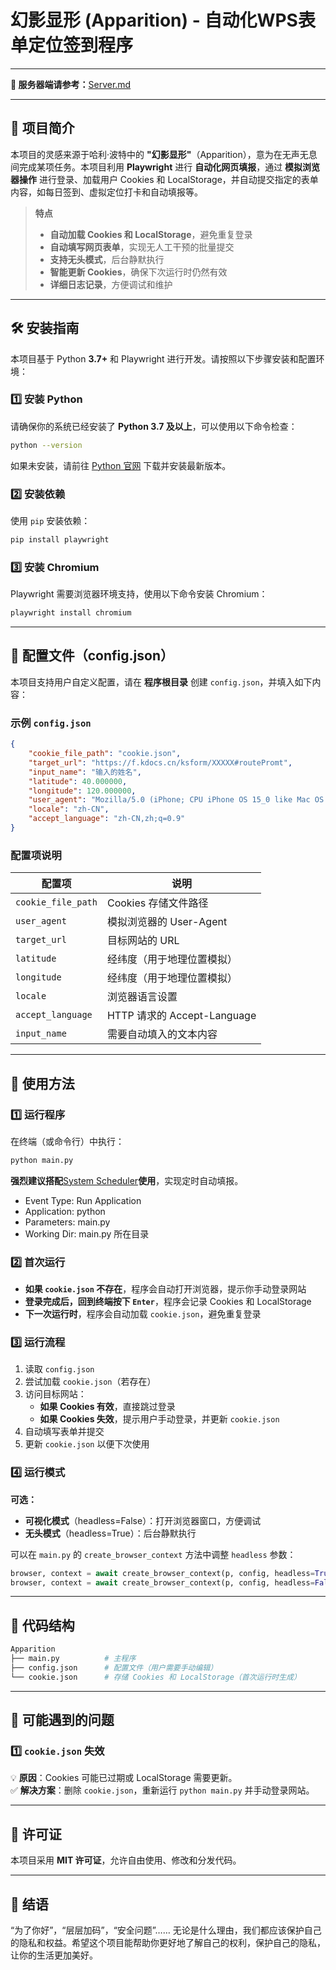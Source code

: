 # **幻影显形 (Apparition) - 自动化WPS表单定位签到程序**

___

**📢 服务器端请参考：**[Server.md]()

___

## **📌 项目简介**

本项目的灵感来源于哈利·波特中的 **"幻影显形"**（Apparition），意为在无声无息间完成某项任务。本项目利用 **Playwright** 进行 **自动化网页填报**，通过 **模拟浏览器操作** 进行登录、加载用户 Cookies 和 LocalStorage，并自动提交指定的表单内容，如每日签到、虚拟定位打卡和自动填报等。

> **特点**
>
> - **自动加载 Cookies 和 LocalStorage**，避免重复登录
> - **自动填写网页表单**，实现无人工干预的批量提交
> - **支持无头模式**，后台静默执行
> - **智能更新 Cookies**，确保下次运行时仍然有效
> - **详细日志记录**，方便调试和维护

___

## **🛠 安装指南**

本项目基于 Python **3.7+** 和 Playwright 进行开发。请按照以下步骤安装和配置环境：

### **1️⃣ 安装 Python**

请确保你的系统已经安装了 **Python 3.7 及以上**，可以使用以下命令检查：

``` bash
python --version
```

如果未安装，请前往 [Python 官网](https://www.python.org/downloads/) 下载并安装最新版本。

### **2️⃣ 安装依赖**

使用 `pip` 安装依赖：

``` bash
pip install playwright
```

### **3️⃣ 安装 Chromium**

Playwright 需要浏览器环境支持，使用以下命令安装 Chromium：

``` bash
playwright install chromium
```

___

## **📁 配置文件（config.json）**

本项目支持用户自定义配置，请在 **程序根目录** 创建 `config.json`，并填入如下内容：

### **示例 `config.json`**

``` JSON
{
    "cookie_file_path": "cookie.json",
    "target_url": "https://f.kdocs.cn/ksform/XXXXX#routePromt",
    "input_name": "输入的姓名",
    "latitude": 40.000000,
    "longitude": 120.000000,
    "user_agent": "Mozilla/5.0 (iPhone; CPU iPhone OS 15_0 like Mac OS X) AppleWebKit/537.36 (KHTML, like Gecko) Version/15.0 Mobile/15E148 Safari/537.36",
    "locale": "zh-CN",
    "accept_language": "zh-CN,zh;q=0.9"
}
```

### **配置项说明**

| 配置项 | 说明 |
| --- | --- |
| `cookie_file_path` | Cookies 存储文件路径 |
| `user_agent` | 模拟浏览器的 User-Agent |
| `target_url` | 目标网站的 URL |
| `latitude` | 经纬度（用于地理位置模拟） |
| `longitude` | 经纬度（用于地理位置模拟） |
| `locale` | 浏览器语言设置 |
| `accept_language` | HTTP 请求的 Accept-Language |
| `input_name` | 需要自动填入的文本内容 |

___

## **🚀 使用方法**

### **1️⃣ 运行程序**

在终端（或命令行）中执行：

``` bash
python main.py
```

**强烈建议搭配**[System Scheduler](https://www.splinterware.com/download/ssfree.exe)**使用**，实现定时自动填报。

- Event Type: Run Application
- Application: python
- Parameters: main.py
- Working Dir: main.py 所在目录

### **2️⃣ 首次运行**

- **如果 `cookie.json` 不存在**，程序会自动打开浏览器，提示你手动登录网站
- **登录完成后，回到终端按下 `Enter`**，程序会记录 Cookies 和 LocalStorage
- **下一次运行时**，程序会自动加载 `cookie.json`，避免重复登录

### **3️⃣ 运行流程**

1. 读取 `config.json`
2. 尝试加载 `cookie.json`（若存在）
3. 访问目标网站：
    - **如果 Cookies 有效**，直接跳过登录
    - **如果 Cookies 失效**，提示用户手动登录，并更新 `cookie.json`
4. 自动填写表单并提交
5. 更新 `cookie.json` 以便下次使用

### **4️⃣ 运行模式**

**可选：**

- **可视化模式**（headless=False）：打开浏览器窗口，方便调试
- **无头模式**（headless=True）：后台静默执行

可以在 `main.py` 的 `create_browser_context` 方法中调整 `headless` 参数：

``` python
browser, context = await create_browser_context(p, config, headless=True)  # 静默执行
browser, context = await create_browser_context(p, config, headless=False) # 显示浏览器
```

___

## **📌 代码结构**

``` bash
Apparition
├── main.py          # 主程序
├── config.json      # 配置文件（用户需要手动编辑）
└── cookie.json      # 存储 Cookies 和 LocalStorage（首次运行时生成）
```

___

## **📢 可能遇到的问题**

### **1️⃣ `cookie.json` 失效**

💡 **原因**：Cookies 可能已过期或 LocalStorage 需要更新。  
✅ **解决方案**：删除 `cookie.json`，重新运行 `python main.py` 并手动登录网站。

___

## **📜 许可证**

本项目采用 **MIT 许可证**，允许自由使用、修改和分发代码。

___

## **🌟 结语**

“为了你好”，“层层加码”，“安全问题”…… 无论是什么理由，我们都应该保护自己的隐私和权益。希望这个项目能帮助你更好地了解自己的权利，保护自己的隐私，让你的生活更加美好。
